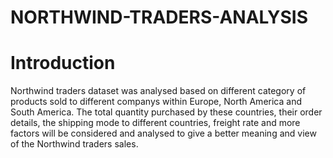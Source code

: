 # NORTHWIND-TRADERS-ANALYSIS

# **Introduction**
Northwind traders dataset was analysed based on different category of products sold to different companys within Europe, North America and South America. The total quantity purchased by these countries, their order details, the shipping mode to different countries, freight rate and more factors will be considered and analysed to give a better meaning and view of the Northwind traders sales.

